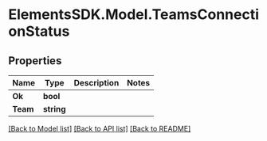 # ElementsSDK.Model.TeamsConnectionStatus

## Properties

Name | Type | Description | Notes
------------ | ------------- | ------------- | -------------
**Ok** | **bool** |  | 
**Team** | **string** |  | 

[[Back to Model list]](../README.md#documentation-for-models) [[Back to API list]](../README.md#documentation-for-api-endpoints) [[Back to README]](../README.md)

